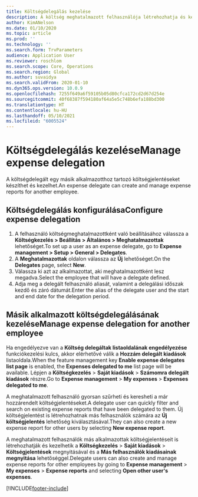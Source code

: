 ```yaml
---
title: Költségdelegálás kezelése
description: A költség meghatalmazott felhasználója létrehozhatja és kezelheti a szervezet egy másik alkalmazottja költségjelentéseit.
author: KimANelson
ms.date: 01/10/2020
ms.topic: article
ms.prod: ''
ms.technology: ''
ms.search.form: TrvParameters
audience: Application User
ms.reviewer: roschlom
ms.search.scope: Core, Operations
ms.search.region: Global
ms.author: suvaidya
ms.search.validFrom: 2020-01-10
ms.dyn365.ops.version: 10.0.9
ms.openlocfilehash: 7255f649a6f59105b05d80cfca172cd2d67d254e
ms.sourcegitcommit: 40f68387f594180af64a5e5c748b6efa188bd300
ms.translationtype: HT
ms.contentlocale: hu-HU
ms.lasthandoff: 05/10/2021
ms.locfileid: "6005524"
---
```

# <a name="manage-expense-delegation"></a><span data-ttu-id="20365-103">Költségdelegálás kezelése</span><span class="sxs-lookup"><span data-stu-id="20365-103">Manage expense delegation</span></span>

<span data-ttu-id="20365-104">A költségdelegált egy másik alkalmazotthoz tartozó költségjelentéseket készíthet és kezelhet.</span><span class="sxs-lookup"><span data-stu-id="20365-104">An expense delegate can create and manage expense reports for another employee.</span></span>

## <a name="configure-expense-delegation"></a><span data-ttu-id="20365-105">Költségdelegálás konfigurálása</span><span class="sxs-lookup"><span data-stu-id="20365-105">Configure expense delegation</span></span>

1. <span data-ttu-id="20365-106">A felhasználó költségmeghatalmazottként való beállításához válassza a **Költségkezelés > Beállítás > Általános > Meghatalmazottak** lehetőséget.</span><span class="sxs-lookup"><span data-stu-id="20365-106">To set up a user as an expense delegate, go to **Expense management > Setup > General > Delegates**.</span></span>
2. <span data-ttu-id="20365-107">A **Meghatalmazottak** oldalon válassza az **Új** lehetőséget.</span><span class="sxs-lookup"><span data-stu-id="20365-107">On the **Delegates** page, select **New**.</span></span>
3. <span data-ttu-id="20365-108">Válassza ki azt az alkalmazottat, aki meghatalmazottként lesz megadva.</span><span class="sxs-lookup"><span data-stu-id="20365-108">Select the employee that will have a delegate defined.</span></span> 
4. <span data-ttu-id="20365-109">Adja meg a delegált felhasználó aliasát, valamint a delegálási időszak kezdő és záró dátumát.</span><span class="sxs-lookup"><span data-stu-id="20365-109">Enter the alias of the delegate user and the start and end date for the delegation period.</span></span>

## <a name="manage-expense-delegation-for-another-employee"></a><span data-ttu-id="20365-110">Másik alkalmazott költségdelegálásának kezelése</span><span class="sxs-lookup"><span data-stu-id="20365-110">Manage expense delegation for another employee</span></span>

<span data-ttu-id="20365-111">Ha engedélyezve van a **Költség delegáltak listaoldalának engedélyezése** funkciókezelési kulcs, akkor elérhetővé válik a **Hozzám delegált kiadások** listaoldala.</span><span class="sxs-lookup"><span data-stu-id="20365-111">When the feature management key **Enable expense delegates list page** is enabled, the **Expenses delegated to me** list page will be available.</span></span> <span data-ttu-id="20365-112">Lépjen a **Költségkezelés** > **Saját kiadások** > **Számomra delegált kiadások** részre.</span><span class="sxs-lookup"><span data-stu-id="20365-112">Go to **Expense management** > **My expenses** > **Expenses delegated to me**.</span></span>

<span data-ttu-id="20365-113">A meghatalmazott felhasználó gyorsan szűrheti és keresheti a már hozzárendelt költségjelentéseket.</span><span class="sxs-lookup"><span data-stu-id="20365-113">A delegate user can quickly filter and search on existing expense reports that have been delegated to them.</span></span> <span data-ttu-id="20365-114">Új költségjelentést is létrehozhatnak más felhasználók számára az **Új költségjelentés** lehetőség kiválasztásával.</span><span class="sxs-lookup"><span data-stu-id="20365-114">They can also create a new expense report for other users by selecting **New expense report**.</span></span>

<span data-ttu-id="20365-115">A meghatalmazott felhasználók más alkalmazottak költségjelentéseit is létrehozhatják és kezelhetik a **Költségkezelés** > **Saját kiadások** > **Költségjelentések** megnyitásával és a **Más felhasználók kiadásainak megnyitása** lehetőséggel.</span><span class="sxs-lookup"><span data-stu-id="20365-115">Delegate users can also create and manage expense reports for other employees by going to **Expense management** > **My expenses** > **Expense reports** and selecting **Open other user's expenses**.</span></span>


[!INCLUDE[footer-include](../includes/footer-banner.md)]
